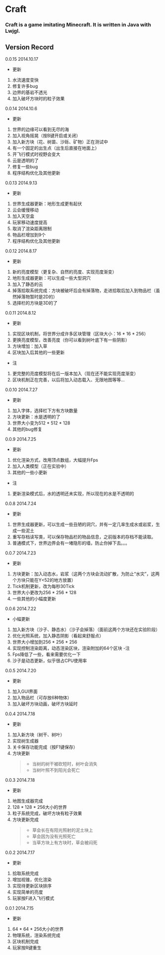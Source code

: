 # Craft
### Craft is a game imitating Minecraft. It is written in Java with Lwjgl.

## Version Record
0.0.15	2014.10.17
* 更新
1. 水流速度变快
2. 修复许多bug
3. 边界的基岩不透光
4. 加入破坏方块时的粒子效果

0.0.14	2014.10.6
* 更新
1. 世界的边缘可以看到无尽的海
2. 加入视角摇晃（按B键开启或关闭）
3. 加入新方块（花、树苗、沙砾、矿物）正在测试中
4. 有一个固定的出生点（出生后直接在地面上）
5. 开飞行模式时视野会变大
6. 云是透明的了
7. 修复一些bug
8. 程序结构优化及其他更新

0.0.13	2014.9.13
* 更新
1. 世界生成器更新：地形生成更有起伏
2. 云会缓慢移动
3. 加入天空盒
4. 玩家移动速度提高
5. 取消了渲染距离限制
6. 物品栏增加到9个
7. 程序结构优化及其他更新

0.0.12	2014.8.17
* 更新
1. 新的亮度模型（更复杂、自然的亮度、实现亮度渐变）
2. 地形生成器更新：可以生成一些大型洞穴
3. 加入了静态的云
4. 掉落拾取系统完成：方块被破坏后会有掉落物，走进拾取后加入到物品栏（虽然掉落物暂时是2D的）
5. 选择栏的方块是3D的了

0.0.11	2014.8.12
* 更新
1. 实现区块机制，将世界分成许多区块管理（区块大小：16 * 16 * 256）
2. 更换亮度模型，改善亮度（你可以看到树叶底下有一些阴影）
3. 方块增加：加入草
4. 区块加入后其他的一些更新
* 注
1. 更完整的亮度模型将在后一版本加入（现在还不能实现亮度渐变）
2. 区块机制正在完善，以后将加入动态载入、无限地图等等...

0.0.10	2014.7.27
* 更新
1. 加入字体，选择栏下方有方块数量
2. 方块更新：水是透明的了
3. 世界大小变为512 * 512 * 128
4. 其他的bug修复

0.0.9	2014.7.25
* 更新
1. 优化渲染方式，改用顶点数组，大幅提升Fps
2. 加入人类模型（正在实验中）
3. 其他的一些小更新
* 注
1. 更新渲染模式后，水的透明还未实现，所以现在的水是不透明的

0.0.8	2014.7.24
* 更新
1. 世界生成器更新，可以生成一些丑陋的洞穴，并有一定几率生成水或岩浆，生成一些泥土
2. 重写存档读写类，可以保存物品栏的物品信息，之前版本的存档不能读取。
3. 普通模式下，世界边界会有一堵隐形的墙，防止你掉下去。。。

0.0.7	2014.7.23
* 更新
1. 方块更新：加入动态水，岩浆（这两个方块会流动扩散，为防止“水灾”，这两个方块只能在Y<52的地方放置）
2. Tick机制更新，改为每秒30Tick
3. 世界大小更改为256 * 256 * 128
4. 一些其他的小幅度更新

0.0.6	2014.7.22
* 小幅更新
1. 加入新方块（沙子、静态水）（沙子会掉落）（面前这两个方块还在实验阶段）
2. 优化光照系统，加入静态阴影（看起来舒服点）
3. 世界大小增加到256 * 256 * 256
4. 实现控制渲染距离，动态渲染区块，渲染附加的64个区块
-注
1. Fps降低了一些，看来需要优化一下
2. 沙子是动态更新，似乎很占CPU使用率

0.0.5	2014.7.20
* 更新
1. 加入GUI界面
2. 加入物品栏（可存放6种物体）
3. 加入破坏方块动画，破坏方块延时

0.0.4	2014.7.18
* 更新
1. 加入新方块（树干、树叶）
2. 实现树生成器
3. 关卡保存功能完成（按F1键保存）
4. 方块更新
	>* 当树的树干被砍短时，树叶会消失
	>* 当树叶照不到阳光会死亡

0.0.3	2014.7.18
* 更新
1. 地图生成器完成
2. 128 * 128 * 256大小的世界
3. 粒子系统完成，破坏方块有粒子效果
4. 方块更新完成
	>* 草会长在有阳光照射的泥土块上
	>* 草会因为没有光照死亡
	>* 当草方块上有方块时，草会被闷死

0.0.2	2014.7.17
* 更新
1. 拾取系统完成
2. 增加视锥，优化渲染
3. 实现待更新区块排序
4. 实现简单的亮度
5. 玩家按F进入飞行模式

0.0.1	2014.7.15
* 更新
1. 64 * 64 * 256大小的世界
2. 物理系统，渲染系统完成
3. 区块机制完成
4. 玩家按R键重生
